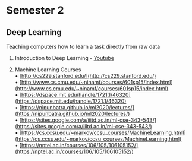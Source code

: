 # Semester 2

## Deep Learning
Teaching computers how to learn a task directly from raw data
1. Introduction to Deep Learning - [Youtube](https://www.youtube.com/playlist?list=PLtBw6njQRU-rwp5__7C0oIVt26ZgjG9NI)

2. Machine Learning Courses  
• [http://cs229.stanford.edu/](http://cs229.stanford.edu/)  
• [http://www.cs.cmu.edu/~ninamf/courses/601sp15/index.html](http://www.cs.cmu.edu/~ninamf/courses/601sp15/index.html)  
• [https://dspace.mit.edu/handle/1721.1/46320](https://dspace.mit.edu/handle/1721.1/46320)  
• [https://nipunbatra.github.io/ml2020/lectures/](https://nipunbatra.github.io/ml2020/lectures/)  
• [https://sites.google.com/a/iiitd.ac.in/ml-cse-343-543/](https://sites.google.com/a/iiitd.ac.in/ml-cse-343-543/)  
• [https://cs.ccsu.edu/~markov/ccsu_courses/MachineLearning.html](https://cs.ccsu.edu/~markov/ccsu_courses/MachineLearning.html)  
• [https://nptel.ac.in/courses/106/105/106105152/](https://nptel.ac.in/courses/106/105/106105152/)  
